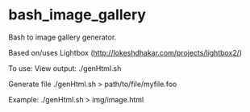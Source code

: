 # bash_image_gallery
Bash to image gallery generator.

Based on/uses Lightbox (http://lokeshdhakar.com/projects/lightbox2/)

To use:
View output: ./genHtml.sh

Generate file ./genHtml.sh > path/to/file/myfile.foo

Example: ./genHtml.sh > img/image.html
